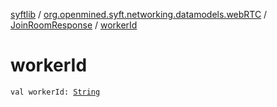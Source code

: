 [syftlib](../../index.md) / [org.openmined.syft.networking.datamodels.webRTC](../index.md) / [JoinRoomResponse](index.md) / [workerId](./worker-id.md)

# workerId

`val workerId: `[`String`](https://kotlinlang.org/api/latest/jvm/stdlib/kotlin/-string/index.html)